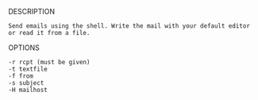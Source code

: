 DESCRIPTION

	Send emails using the shell. Write the mail with your default editor or read it from a file.

OPTIONS

	-r rcpt (must be given)
	-t textfile
	-f from
	-s subject 
	-H mailhost
